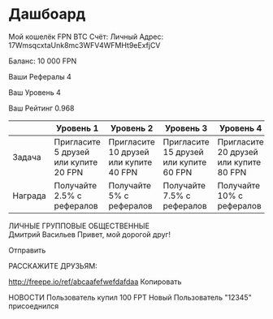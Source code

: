 # Дашбоард

Мой кошелёк
FPN	BTC
Счёт: Личный
Адрес: 17WmsqcxtaUnk8mc3WFV4WFMHt9eExfjCV

Баланс: 10 000 FPN

Ваши Рефералы
4

Ваш Уровень
4

Ваш Рейтинг
0.968


|  | Уровень 1 | Уровень 2 | Уровень 3 | Уровень 4 |
| -- | -- | -- | -- | -- |
| Задача | Пригласите 5 друзей или купите 20 FPN | Пригласите 10 друзей или купите 40 FPN | Пригласите 15 друзей или купите 60 FPN | Пригласите 20 друзей или купите 80 FPN |
| Награда | Получайте 2.5% с рефералов | Получайте 5% с рефералов | Получайте 7.5% с рефералов | Получайте 10% с рефералов |


ЛИЧНЫЕ ГРУППОВЫЕ ОБЩЕСТВЕННЫЕ  
Дмитрий Васильев
Привет, мой дорогой друг!

Отправить


РАССКАЖИТЕ ДРУЗЬЯМ:

http://freepe.io/ref/abcaafefwefdafdaa
 Копировать
      
НОВОСТИ
Пользователь купил 100 FPT
Новый Пользователь "12345" 
присоеднился